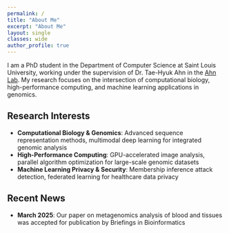 ```yaml
---
permalink: /
title: "About Me"
excerpt: "About Me"
layout: single
classes: wide
author_profile: true
---
```


I am a PhD student in the Department of Computer Science at Saint Louis University, working under the supervision of Dr. Tae-Hyuk Ahn in the [Ahn Lab](https://cs.slu.edu/~ahn). My research focuses on the intersection of computational biology, high-performance computing, and machine learning applications in genomics.

## Research Interests

* **Computational Biology & Genomics**: Advanced sequence representation methods, multimodal deep learning for integrated genomic analysis
* **High-Performance Computing**: GPU-accelerated image analysis, parallel algorithm optimization for large-scale genomic datasets
* **Machine Learning Privacy & Security**: Membership inference attack detection, federated learning for healthcare data privacy

## Recent News

* **March 2025**: Our paper on metagenomics analysis of blood and tissues was accepted for publication by Briefings in Bioinformatics

